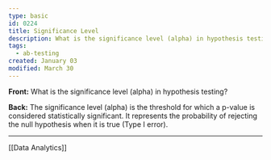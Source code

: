 ```yaml
---
type: basic
id: 0224
title: Significance Level
description: What is the significance level (alpha) in hypothesis testing?
tags:
  - ab-testing
created: January 03
modified: March 30
---
```


**Front:** What is the significance level (alpha) in hypothesis testing?

**Back:** The significance level (alpha) is the threshold for which a p-value is considered statistically significant. It represents the probability of rejecting the null hypothesis when it is true (Type I error).

---
[[Data Analytics]]
